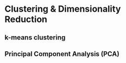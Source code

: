 # Clustering & Dimensionality Reduction

## k-means clustering

## Principal Component Analysis (PCA)